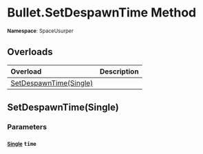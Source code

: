 # Bullet.SetDespawnTime Method

<small>**Namespace**: SpaceUsurper</small>

## Overloads

<div markdown="1" class="member-table">

| Overload | Description |
| :------- | ----------- |
| [SetDespawnTime(Single)](#Single_) |  | 

</div>

## SetDespawnTime(Single)
### Parameters
#### <small>[Single](https://docs.microsoft.com/en-us/dotnet/api/system.single?view=netframework-4.5)</small> `time`

